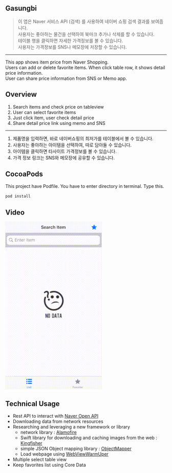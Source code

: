 ## Gasungbi
> 이 앱은 Naver 서비스 API (검색) 를 사용하여 네이버 쇼핑 검색 결과를 보여줍니다.</br> 사용자는 좋아하는 물건을 선택하여 북마크 추가나 삭제를 할 수 있습니다.</br> 테이블 행을 클릭하면 자세한 가격정보를 볼 수 있습니다.</br> 사용자는 가격정보를 SNS나 메모장에 저장할 수 있습니다. 
---
This app shows item price from Naver Shopping.</br> Users can add or delete favorite items.
When click table row, it shows detail price information.</br> User can share price information from SNS or Memo app.

## Overview 
1. Search items and check price on tableview 
2. User can select favorite items
3. Just click item, user check detail price
4. Share detail price link using memo and SNS
---
1) 제품명을 입력하면, 바로 네이버쇼핑의 최저가를 테이블에서 볼 수 있습니다.
2) 사용자는 좋아하는 아이템을 선택하여, 따로 담아둘 수 있습니다.
3) 아이템을 클릭하면 타사이트 가격정보를 볼 수 있습니다.
4) 가격 정보 링크는 SNS와 메모장에 공유할 수 있습니다.

## CocoaPods
This project have Podfile. You have to enter directory in terminal.
Type this.

```ruby
pod install
```

## Video
<p float="left">
  <img src="./video/gasungbi_new.gif"/>
</p>

## Technical Usage
- Rest API to interact with [Naver Open API](https://developers.naver.com/docs/search/shopping/)
- Downloading data from network resources 
- Researching and leveraging a new framework or library  
   * network library : [Alamofire](https://github.com/Alamofire/Alamofire)
   * Swift library for downloading and caching images from the web : [Kingfisher](https://github.com/onevcat/Kingfisher)
   * simple JSON Object mapping library : [ObjectMapper](https://github.com/tristanhimmelman/ObjectMapper)
   * Load webpage using [WebViewWarmUper](https://github.com/bernikovich/WebViewWarmUper)
- Multiple select table view 
- Keep favorites list using Core Data 




            

